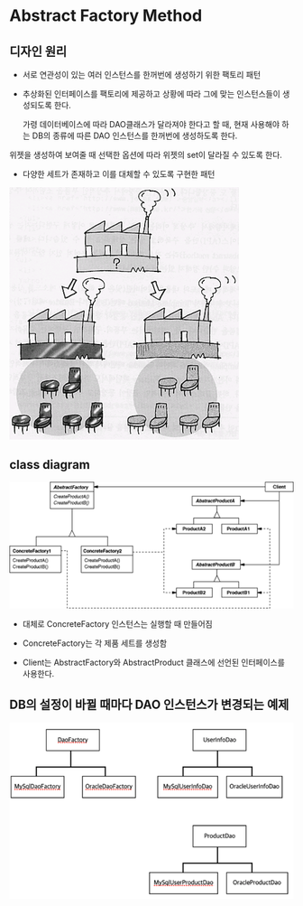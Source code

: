 # Abstract Factory Method

## 디자인 원리

- 서로 연관성이 있는 여러 인스턴스를 한꺼번에 생성하기 위한 팩토리 패턴

- 추상화된 인터페이스를 팩토리에 제공하고 상황에 따라 그에 맞는 인스턴스들이 생성되도록 한다.

  가령 데이터베이스에 따라 DAO클래스가 달라져야 한다고 할 때, 현재 사용해야 하는 DB의 종류에 따른 DAO 인스턴스를 한꺼번에 생성하도록 한다.

위젯을 생성하여 보여줄 때 선택한 옵션에 따라 위젯의 set이 달라질 수 있도록 한다.

- 다양한 세트가 존재하고 이를 대체할 수 있도록 구현한 패턴

![abstractfactory.png](./img/abstractfactory.png)

## class diagram

![afclassdiagram.png](./img/afclassdiagram.png)

- 대체로 ConcreteFactory 인스턴스는 실행할 때 만들어짐

- ConcreteFactory는 각 제품 세트를 생성함

- Client는 AbstractFactory와 AbstractProduct 클래스에 선언된 인터페이스를 사용한다.

## DB의 설정이 바뀔 때마다 DAO 인스턴스가 변경되는 예제

![dao.png](./img/dao.png)

